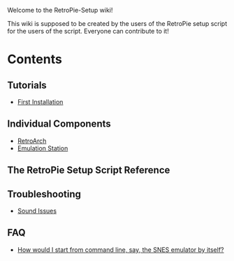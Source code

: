 Welcome to the RetroPie-Setup wiki!

This wiki is supposed to be created by the users of the RetroPie setup script for the users of the script. Everyone can contribute to it!

# Contents

## Tutorials
* [First Installation](https://github.com/petrockblog/RetroPie-Setup/wiki/First-Installation)

## Individual Components
* [RetroArch](https://github.com/petrockblog/RetroPie-Setup/wiki/RetroArch)
* [Emulation Station](https://github.com/petrockblog/RetroPie-Setup/wiki/EmulationStation)

## The RetroPie Setup Script Reference

## Troubleshooting
* [Sound Issues](https://github.com/petrockblog/RetroPie-Setup/wiki/Sound-Issues)

## FAQ

* [How would I start from command line, say, the SNES emulator by itself?](https://github.com/petrockblog/RetroPie-Setup/wiki/How-would-I-start-from-command-line,-say,-the-SNES-emulator-by-itself%3F)